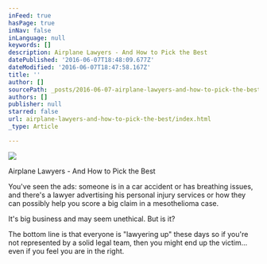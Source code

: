 ```yaml
---
inFeed: true
hasPage: true
inNav: false
inLanguage: null
keywords: []
description: Airplane Lawyers - And How to Pick the Best
datePublished: '2016-06-07T18:48:09.677Z'
dateModified: '2016-06-07T18:47:58.167Z'
title: ''
author: []
sourcePath: _posts/2016-06-07-airplane-lawyers-and-how-to-pick-the-best.md
authors: []
publisher: null
starred: false
url: airplane-lawyers-and-how-to-pick-the-best/index.html
_type: Article

---
```

![](https://the-grid-user-content.s3-us-west-2.amazonaws.com/f678e669-c2c0-4da3-83fb-2f7431e02003.jpg)

Airplane Lawyers - And How to Pick the Best

You've seen the ads: someone is in a car accident or has breathing issues, and there's a lawyer advertising his personal injury services or how they can possibly help you score a big claim in a mesothelioma case.

It's big business and may seem unethical. But is it?

The bottom line is that everyone is "lawyering up" these days so if you're not represented by a solid legal team, then you might end up the victim... even if you feel you are in the right.